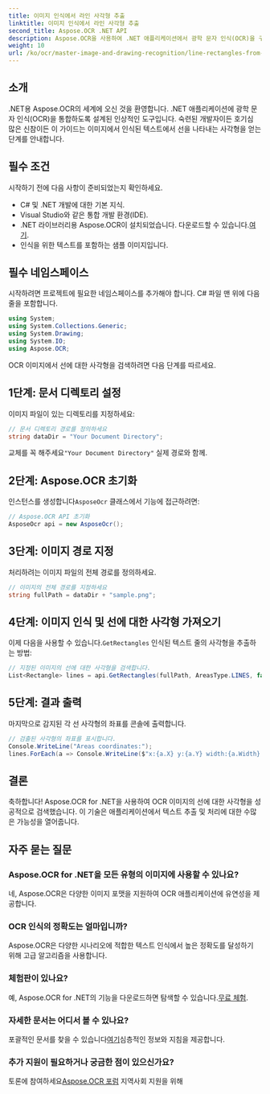 ```yaml
---
title: 이미지 인식에서 라인 사각형 추출
linktitle: 이미지 인식에서 라인 사각형 추출
second_title: Aspose.OCR .NET API
description: Aspose.OCR을 사용하여 .NET 애플리케이션에서 광학 문자 인식(OCR)을 구현하는 방법을 알아보세요. 이 포괄적인 가이드는 인식된 선에 대한 사각형을 추출하는 과정을 안내합니다.
weight: 10
url: /ko/ocr/master-image-and-drawing-recognition/line-rectangles-from-images-recognition/
---
```

## 소개

.NET용 Aspose.OCR의 세계에 오신 것을 환영합니다. .NET 애플리케이션에 광학 문자 인식(OCR)을 통합하도록 설계된 인상적인 도구입니다. 숙련된 개발자이든 호기심 많은 신참이든 이 가이드는 이미지에서 인식된 텍스트에서 선을 나타내는 사각형을 얻는 단계를 안내합니다.

## 필수 조건

시작하기 전에 다음 사항이 준비되었는지 확인하세요.

- C# 및 .NET 개발에 대한 기본 지식.
- Visual Studio와 같은 통합 개발 환경(IDE).
-  .NET 라이브러리용 Aspose.OCR이 설치되었습니다. 다운로드할 수 있습니다.[여기](https://releases.aspose.com/ocr/net/).
- 인식을 위한 텍스트를 포함하는 샘플 이미지입니다.

## 필수 네임스페이스

시작하려면 프로젝트에 필요한 네임스페이스를 추가해야 합니다. C# 파일 맨 위에 다음 줄을 포함합니다.

```csharp
using System;
using System.Collections.Generic;
using System.Drawing;
using System.IO;
using Aspose.OCR;
```

OCR 이미지에서 선에 대한 사각형을 검색하려면 다음 단계를 따르세요.

## 1단계: 문서 디렉토리 설정

이미지 파일이 있는 디렉토리를 지정하세요:

```csharp
// 문서 디렉토리 경로를 정의하세요
string dataDir = "Your Document Directory";
```

 교체를 꼭 해주세요`"Your Document Directory"` 실제 경로와 함께.

## 2단계: Aspose.OCR 초기화

 인스턴스를 생성합니다`AsposeOcr` 클래스에서 기능에 접근하려면:

```csharp
// Aspose.OCR API 초기화
AsposeOcr api = new AsposeOcr();
```

## 3단계: 이미지 경로 지정

처리하려는 이미지 파일의 전체 경로를 정의하세요.

```csharp
// 이미지의 전체 경로를 지정하세요
string fullPath = dataDir + "sample.png";
```

## 4단계: 이미지 인식 및 선에 대한 사각형 가져오기

 이제 다음을 사용할 수 있습니다.`GetRectangles` 인식된 텍스트 줄의 사각형을 추출하는 방법:

```csharp
// 지정된 이미지의 선에 대한 사각형을 검색합니다.
List<Rectangle> lines = api.GetRectangles(fullPath, AreasType.LINES, false);
```

## 5단계: 결과 출력

마지막으로 감지된 각 선 사각형의 좌표를 콘솔에 출력합니다.

```csharp
// 검출된 사각형의 좌표를 표시합니다.
Console.WriteLine("Areas coordinates:");
lines.ForEach(a => Console.WriteLine($"x:{a.X} y:{a.Y} width:{a.Width} height:{a.Height}"));
```

## 결론

축하합니다! Aspose.OCR for .NET을 사용하여 OCR 이미지의 선에 대한 사각형을 성공적으로 검색했습니다. 이 기술은 애플리케이션에서 텍스트 추출 및 처리에 대한 수많은 가능성을 열어줍니다.

## 자주 묻는 질문

### Aspose.OCR for .NET을 모든 유형의 이미지에 사용할 수 있나요?

네, Aspose.OCR은 다양한 이미지 포맷을 지원하여 OCR 애플리케이션에 유연성을 제공합니다.

### OCR 인식의 정확도는 얼마입니까?

Aspose.OCR은 다양한 시나리오에 적합한 텍스트 인식에서 높은 정확도를 달성하기 위해 고급 알고리즘을 사용합니다.

### 체험판이 있나요?

 예, Aspose.OCR for .NET의 기능을 다운로드하면 탐색할 수 있습니다.[무료 체험](https://releases.aspose.com/).

### 자세한 문서는 어디서 볼 수 있나요?

 포괄적인 문서를 찾을 수 있습니다[여기](https://reference.aspose.com/ocr/net/)심층적인 정보와 지침을 제공합니다.

### 추가 지원이 필요하거나 궁금한 점이 있으신가요?

 토론에 참여하세요[Aspose.OCR 포럼](https://forum.aspose.com/c/ocr/16) 지역사회 지원을 위해